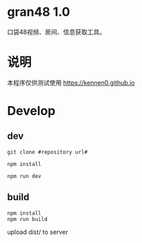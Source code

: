 # gran48 1.0

口袋48视频、房间、信息获取工具。

# 说明

本程序仅供测试使用 https://kennen0.github.io

# Develop

## dev

```
git clone #repository url#

npm install

npm run dev
```

## build

```
npm install
npm run build
```

upload dist/ to server
